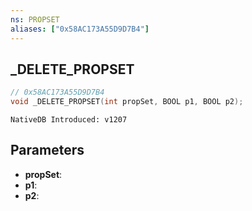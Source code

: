 ```yaml
---
ns: PROPSET
aliases: ["0x58AC173A55D9D7B4"]
---
```

## _DELETE_PROPSET

```c
// 0x58AC173A55D9D7B4
void _DELETE_PROPSET(int propSet, BOOL p1, BOOL p2);
```

```
NativeDB Introduced: v1207
```

## Parameters
* **propSet**:
* **p1**:
* **p2**:
